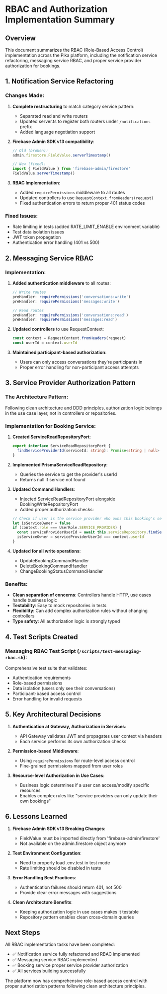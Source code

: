 # RBAC and Authorization Implementation Summary

## Overview

This document summarizes the RBAC (Role-Based Access Control) implementation across the Pika platform, including the notification service refactoring, messaging service RBAC, and proper service provider authorization for bookings.

## 1. Notification Service Refactoring

### Changes Made:

1. **Complete restructuring** to match category service pattern:
   - Separated read and write routers
   - Updated server.ts to register both routers under `/notifications` prefix
   - Added language negotiation support

2. **Firebase Admin SDK v13 compatibility**:

   ```typescript
   // Old (broken):
   admin.firestore.FieldValue.serverTimestamp()

   // New (fixed):
   import { FieldValue } from 'firebase-admin/firestore'
   FieldValue.serverTimestamp()
   ```

3. **RBAC Implementation**:
   - Added `requirePermissions` middleware to all routes
   - Updated controllers to use `RequestContext.fromHeaders(request)`
   - Fixed authentication errors to return proper 401 status codes

### Fixed Issues:

- Rate limiting in tests (added RATE_LIMIT_ENABLE environment variable)
- Test data isolation issues
- JWT token propagation
- Authentication error handling (401 vs 500)

## 2. Messaging Service RBAC

### Implementation:

1. **Added authentication middleware** to all routes:

   ```typescript
   // Write routes
   preHandler: requirePermissions('conversations:write')
   preHandler: requirePermissions('messages:write')

   // Read routes
   preHandler: requirePermissions('conversations:read')
   preHandler: requirePermissions('messages:read')
   ```

2. **Updated controllers** to use RequestContext:

   ```typescript
   const context = RequestContext.fromHeaders(request)
   const userId = context.userId
   ```

3. **Maintained participant-based authorization**:
   - Users can only access conversations they're participants in
   - Proper error handling for non-participant access attempts

## 3. Service Provider Authorization Pattern

### The Architecture Pattern:

Following clean architecture and DDD principles, authorization logic belongs in the use case layer, not in controllers or repositories.

### Implementation for Booking Service:

1. **Created ServiceReadRepositoryPort**:

   ```typescript
   export interface ServiceReadRepositoryPort {
     findServiceProviderId(serviceId: string): Promise<string | null>
   }
   ```

2. **Implemented PrismaServiceReadRepository**:
   - Queries the service to get the provider's userId
   - Returns null if service not found

3. **Updated Command Handlers**:
   - Injected ServiceReadRepositoryPort alongside BookingWriteRepositoryPort
   - Added proper authorization checks:

   ```typescript
   // Check if user is the service provider who owns this booking's service
   let isServiceOwner = false
   if (context.role === UserRole.SERVICE_PROVIDER) {
     const serviceProviderUserId = await this.serviceRepository.findServiceProviderId(booking.serviceId)
     isServiceOwner = serviceProviderUserId === context.userId
   }
   ```

4. **Updated for all write operations**:
   - UpdateBookingCommandHandler
   - DeleteBookingCommandHandler
   - ChangeBookingStatusCommandHandler

### Benefits:

- **Clean separation of concerns**: Controllers handle HTTP, use cases handle business logic
- **Testability**: Easy to mock repositories in tests
- **Flexibility**: Can add complex authorization rules without changing controllers
- **Type safety**: All authorization logic is strongly typed

## 4. Test Scripts Created

### Messaging RBAC Test Script (`/scripts/test-messaging-rbac.sh`):

Comprehensive test suite that validates:

- Authentication requirements
- Role-based permissions
- Data isolation (users only see their conversations)
- Participant-based access control
- Error handling for invalid requests

## 5. Key Architectural Decisions

1. **Authentication at Gateway, Authorization in Services**:
   - API Gateway validates JWT and propagates user context via headers
   - Each service performs its own authorization checks

2. **Permission-based Middleware**:
   - Using `requirePermissions` for route-level access control
   - Fine-grained permissions mapped from user roles

3. **Resource-level Authorization in Use Cases**:
   - Business logic determines if a user can access/modify specific resources
   - Enables complex rules like "service providers can only update their own bookings"

## 6. Lessons Learned

1. **Firebase Admin SDK v13 Breaking Changes**:
   - FieldValue must be imported directly from 'firebase-admin/firestore'
   - Not available on the admin.firestore object anymore

2. **Test Environment Configuration**:
   - Need to properly load .env.test in test mode
   - Rate limiting should be disabled in tests

3. **Error Handling Best Practices**:
   - Authentication failures should return 401, not 500
   - Provide clear error messages with suggestions

4. **Clean Architecture Benefits**:
   - Keeping authorization logic in use cases makes it testable
   - Repository pattern enables clean cross-domain queries

## Next Steps

All RBAC implementation tasks have been completed:

- ✅ Notification service fully refactored and RBAC implemented
- ✅ Messaging service RBAC implemented
- ✅ Booking service proper service provider authorization
- ✅ All services building successfully

The platform now has comprehensive role-based access control with proper authorization patterns following clean architecture principles.
